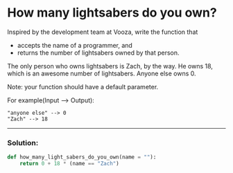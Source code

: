 # How many lightsabers do you own?

Inspired by the development team at Vooza, write the function that

* accepts the name of a programmer, and
* returns the number of lightsabers owned by that person.

The only person who owns lightsabers is Zach, by the way. He owns 18, which is an awesome number of lightsabers. Anyone else owns 0.

Note: your function should have a default parameter.

For example(Input --> Output):

```
"anyone else" --> 0
"Zach" --> 18
```

---

### Solution:

```python
def how_many_light_sabers_do_you_own(name = ""):
    return 0 + 18 * (name == "Zach")
```

